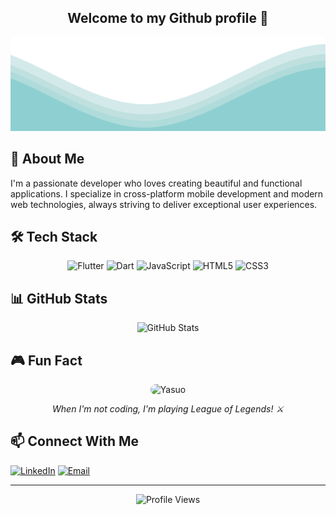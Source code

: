 <h2 align="center">
Welcome to my Github profile 👋️
</h2>	
<img src="https://raw.githubusercontent.com/tihynihy/tihynihy/master/waves.svg" width="100%" height="150">

## 🚀 About Me

I'm a passionate developer who loves creating beautiful and functional applications. I specialize in cross-platform mobile development and modern web technologies, always striving to deliver exceptional user experiences.

## 🛠️ Tech Stack

<div align="center">
  <img src="https://img.shields.io/badge/Flutter-02569B?style=for-the-badge&logo=flutter&logoColor=white" alt="Flutter" />
  <img src="https://img.shields.io/badge/Dart-0175C2?style=for-the-badge&logo=dart&logoColor=white" alt="Dart" />
  <img src="https://img.shields.io/badge/JavaScript-F7DF1E?style=for-the-badge&logo=javascript&logoColor=black" alt="JavaScript" />
  <img src="https://img.shields.io/badge/HTML5-E34F26?style=for-the-badge&logo=html5&logoColor=white" alt="HTML5" />
  <img src="https://img.shields.io/badge/CSS3-1572B6?style=for-the-badge&logo=css3&logoColor=white" alt="CSS3" />
</div>

## 📊 GitHub Stats

<div align="center">
  <img src="https://github-readme-stats.vercel.app/api?username=tihynihy&show_icons=true&theme=radical&hide_border=true&bg_color=0D1117&title_color=6366F1&text_color=FFFFFF&icon_color=6366F1" alt="GitHub Stats" />
</div>

## 🎮 Fun Fact

<div align="center">
  <img src="https://i.pinimg.com/originals/74/6d/7b/746d7bfd493255f5b7950eb97d485300.gif" width="250" height="200" alt="Yasuo" style="border-radius: 10px;" />
  <br>
  <p><em>When I'm not coding, I'm playing League of Legends! ⚔️</em></p>
</div>

## 📫 Connect With Me

[![LinkedIn](https://img.shields.io/badge/LinkedIn-0077B5?style=for-the-badge&logo=linkedin&logoColor=white)](https://www.linkedin.com/in/nihad-jusovi%C4%87-16788a226/)
[![Email](https://img.shields.io/badge/Email-D14836?style=for-the-badge&logo=gmail&logoColor=white)](mailto:nihad.jusovich@gmail.com)

---

<div align="center">
  <img src="https://komarev.com/ghpvc/?username=tihynihy&style=flat-square&color=6366F1" alt="Profile Views" />
</div>

